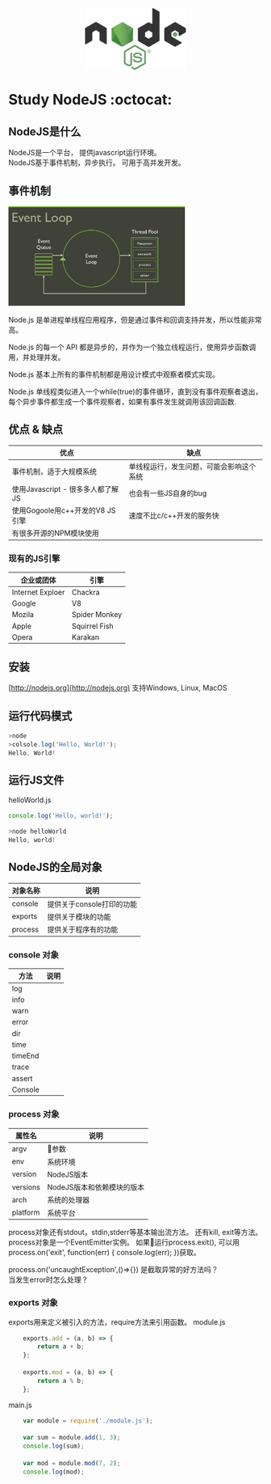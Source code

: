 <p align="center">
    <img src="resource/img/Nodejs_logo.png" width="200px">
</p>

# Study NodeJS :octocat:

## NodeJS是什么
NodeJS是一个平台， 提供javascript运行环境。  
NodeJS基于事件机制，异步执行。
可用于高并发开发。

## 事件机制
<p align="left">
    <img src="resource/img/EventLoop.jpg" width="350px">
</p>
Node.js 是单进程单线程应用程序，但是通过事件和回调支持并发，所以性能非常高。

Node.js 的每一个 API 都是异步的，并作为一个独立线程运行，使用异步函数调用，并处理并发。

Node.js 基本上所有的事件机制都是用设计模式中观察者模式实现。

Node.js 单线程类似进入一个while(true)的事件循环，直到没有事件观察者退出，每个异步事件都生成一个事件观察者，如果有事件发生就调用该回调函数.

## 优点 & 缺点
优点 | 缺点
----- | -----
事件机制，适于大规模系统 | 单线程运行，发生问题，可能会影响这个系统
使用Javascript - 很多多人都了解JS  | 也会有一些JS自身的bug
使用Gogoole用c++开发的V8 JS引擎 | 速度不比c/c++开发的服务快
有很多开源的NPM模块使用 | 

### 现有的JS引擎
企业或团体 | 引擎 
----- | -----
Internet Exploer | Chackra
Google | V8
Mozila | Spider Monkey
Apple | Squirrel Fish
Opera | Karakan 

## 安装
[http://nodejs.org](http://nodejs.org)
支持Windows, Linux, MacOS

## 运行代码模式

```javascript
>node
>colsole.log('Hello, World!');
Hello, World!
```
## 运行JS文件

helloWorld.js
```javascript
console.log('Hello, world!');
```

```javascript
>node helloWorld
Hello, world!
```

## NodeJS的全局对象
对象名称 | 说明
----- | -----
console | 提供关于console打印的功能
exports | 提供关于模块的功能
process | 提供关于程序有的功能


### console 对象
方法 | 说明
----- | -----
log |
info |
warn |
error |
dir |
time |
timeEnd |
trace |
assert |
Console |

### process 对象
属性名 | 说明
----- | -----
argv | 参数
env | 系统环境
version | NodeJS版本
versions | NodeJS版本和依赖模块的版本
arch | 系统的处理器
platform | 系统平台

process对象还有stdout，stdin,stderr等基本输出流方法。
还有kill, exit等方法。  
process对象是一个EventEmitter实例。
如果运行process.exit(), 可以用process.on('exit', function(err) {
    console.log(err);
})获取。

process.on('uncaughtException',()=>{}) 是截取异常的好方法吗？  
当发生error时怎么处理？

### exports 对象
exports用来定义被引入的方法，require方法来引用函数。
module.js
```javascript
    exports.add = (a, b) => {
        return a + b;
    };

    exports.mod = (a, b) => {
        return a % b;
    };
```

main.js
```javascript
    var module = require('./module.js');

    var sum = module.add(1, 3);
    console.log(sum);

    var mod = module.mod(7, 2);
    console.log(mod);
```

